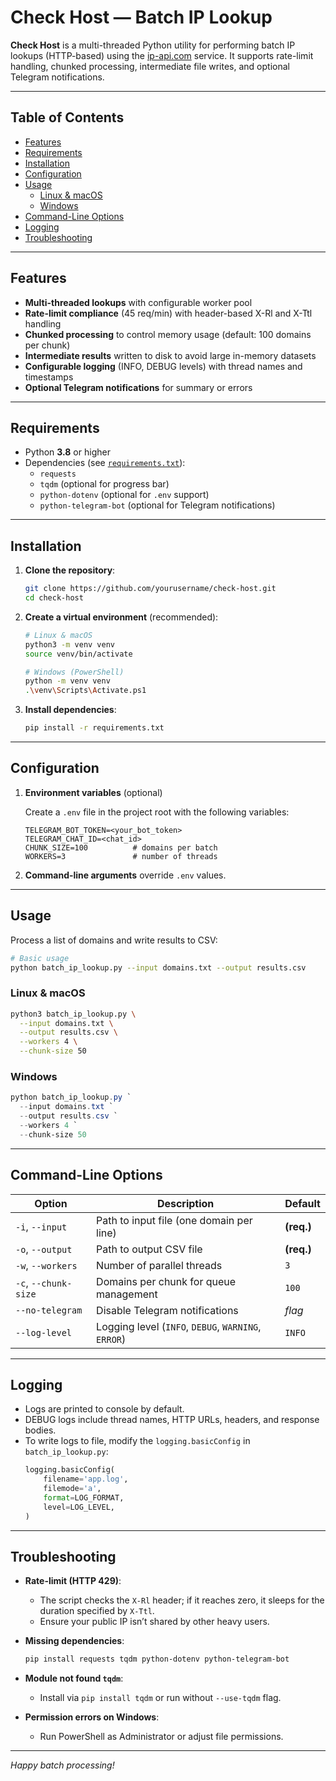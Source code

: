 # Check Host — Batch IP Lookup

**Check Host** is a multi-threaded Python utility for performing batch IP lookups (HTTP-based) using the [ip-api.com](http://ip-api.com) service. It supports rate-limit handling, chunked processing, intermediate file writes, and optional Telegram notifications.

---

## Table of Contents

- [Features](#features)
- [Requirements](#requirements)
- [Installation](#installation)
- [Configuration](#configuration)
- [Usage](#usage)
  - [Linux & macOS](#linux--macos)
  - [Windows](#windows)
- [Command-Line Options](#command-line-options)
- [Logging](#logging)
- [Troubleshooting](#troubleshooting)

---

## Features

- **Multi-threaded lookups** with configurable worker pool
- **Rate-limit compliance** (45 req/min) with header-based X-Rl and X-Ttl handling
- **Chunked processing** to control memory usage (default: 100 domains per chunk)
- **Intermediate results** written to disk to avoid large in-memory datasets
- **Configurable logging** (INFO, DEBUG levels) with thread names and timestamps
- **Optional Telegram notifications** for summary or errors

---

## Requirements

- Python **3.8** or higher
- Dependencies (see [`requirements.txt`](requirements.txt)):
  - `requests`
  - `tqdm` (optional for progress bar)
  - `python-dotenv` (optional for `.env` support)
  - `python-telegram-bot` (optional for Telegram notifications)

---

## Installation

1. **Clone the repository**:
    ```bash
    git clone https://github.com/yourusername/check-host.git
    cd check-host
    ```

2. **Create a virtual environment** (recommended):
    ```bash
    # Linux & macOS
    python3 -m venv venv
    source venv/bin/activate

    # Windows (PowerShell)
    python -m venv venv
    .\venv\Scripts\Activate.ps1
    ```

3. **Install dependencies**:
    ```bash
    pip install -r requirements.txt
    ```

---

## Configuration

1. **Environment variables** (optional)

   Create a `.env` file in the project root with the following variables:
   ```dotenv
   TELEGRAM_BOT_TOKEN=<your_bot_token>
   TELEGRAM_CHAT_ID=<chat_id>
   CHUNK_SIZE=100          # domains per batch
   WORKERS=3               # number of threads
   ```

2. **Command-line arguments** override `.env` values.

---

## Usage

Process a list of domains and write results to CSV:

```bash
# Basic usage
python batch_ip_lookup.py --input domains.txt --output results.csv
```

### Linux & macOS

```bash
python3 batch_ip_lookup.py \
  --input domains.txt \
  --output results.csv \
  --workers 4 \
  --chunk-size 50
```

### Windows

```powershell
python batch_ip_lookup.py `
  --input domains.txt `
  --output results.csv `
  --workers 4 `
  --chunk-size 50
```

---

## Command-Line Options

| Option             | Description                                         | Default    |
|--------------------|-----------------------------------------------------|------------|
| `-i`, `--input`    | Path to input file (one domain per line)            | **(req.)** |
| `-o`, `--output`   | Path to output CSV file                             | **(req.)** |
| `-w`, `--workers`  | Number of parallel threads                          | `3`        |
| `-c`, `--chunk-size` | Domains per chunk for queue management            | `100`      |
| `--no-telegram`    | Disable Telegram notifications                      | _flag_     |
| `--log-level`      | Logging level (`INFO`, `DEBUG`, `WARNING`, `ERROR`) | `INFO`     |

---

## Logging

- Logs are printed to console by default.
- DEBUG logs include thread names, HTTP URLs, headers, and response bodies.
- To write logs to file, modify the `logging.basicConfig` in `batch_ip_lookup.py`:
  ```python
  logging.basicConfig(
      filename='app.log',
      filemode='a',
      format=LOG_FORMAT,
      level=LOG_LEVEL,
  )
  ```

---

## Troubleshooting

- **Rate-limit (HTTP 429)**:
  - The script checks the `X-Rl` header; if it reaches zero, it sleeps for the duration specified by `X-Ttl`.
  - Ensure your public IP isn’t shared by other heavy users.

- **Missing dependencies**:
  ```bash
  pip install requests tqdm python-dotenv python-telegram-bot
  ```

- **Module not found `tqdm`**:
  - Install via `pip install tqdm` or run without `--use-tqdm` flag.

- **Permission errors on Windows**:
  - Run PowerShell as Administrator or adjust file permissions.

---

*Happy batch processing!*

